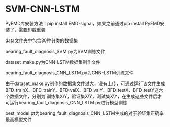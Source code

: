 # SVM-CNN-LSTM

PyEMD库安装方法：pip install EMD-signal，如果之前通过pip install PyEMD安装了，需要卸载重装

data文件夹中包含30种分类的数据集

bearing_fault_diagnosis_SVM.py为SVM训练文件

dataset_make.py为CNN-LSTM数据集制作文件

bearing_fault_diagnosis_CNN_LSTM.py为CNN-LSTM训练文件


由于dataset_make.py制作的数据集文件过大，没有上传，可通过运行该文件生成BFD_trainX、BFD_trainY、BFD_valX、BFD_valY、BFD_testX、BFD_testY这六个数据文件，分别为
训练集X\Y，验证集X\Y，测试集X\Y，在生成这些文件后才可运行bearing_fault_diagnosis_CNN_LSTM.py进行模型训练

best_model.pt为bearing_fault_diagnosis_CNN_LSTM生成的对于验证集正确率最高模型文件
